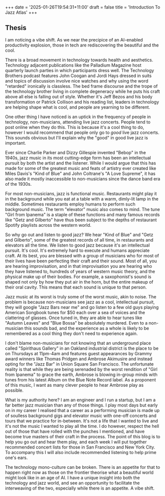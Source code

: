 +++
date = '2025-01-26T19:54:31+11:00'
draft = false
title = 'Introduction To Jazz Atlas'
+++
## Thesis

I am noticing a vibe shift. As we near the precipice of an AI-enabled productivity explosion, those in tech are rediscovering the beautiful and the cool.

There is a broad movement in technology towards health and aesthetics. Technology adjacent publications like the Palladium Magazine host quarterly launch parties in which participants dress well. The Technology Brothers podcast features John Coogan and Jordi Hays dressed in suits and topics of discussion involve nice watches and why using the word "retarded" ironically is classless. The bed frame discourse and the trope of the technology brother living in complete degeneracy while he puts his craft above all else is falling out of style. Whether it's Jeff Bezos and his body transformation or Patrick Collison and his reading list, leaders in technology are helping shape what is cool, and people are yearning to be different. 

One other thing I have noticed is an uptick in the frequency of people in technology, non-musicians, attending live jazz concerts. People tend to post online when they do this. This is because it's a cool thing to do, however I would recommend that people only go to *good* live jazz concerts. This sounds obvious but I'll explain why the "good" in good live jazz is important.

Ever since Charlie Parker and Dizzy Gillespie invented "Bebop" in the 1940s, jazz music in its most cutting-edge form has been an intellectual pursuit by both the artist and the listener. While I would argue that this has made for some of the greatest music and feats of artistry ever created like Miles Davis's "Kind of Blue" and John Coltrane's "A Love Supreme", it has also made it mostly inaccessible to non-musicians since the dance band era of the 1930s.

For most non-musicians, jazz is functional music. Restaurants might play it in the background while you eat at a table with a warm, dimly-lit lamp in the middle. Sometimes restaurants employ humans to perform such background music. The term "elevator" music also comes to mind. The tune "Girl from Ipanema" is a staple of these functions and many famous records like "Getz and Gilberto" have thus been subject to the depths of restaurant Spotify playlists across the western world.

So why go out and listen to good jazz? We hear "Kind of Blue" and "Getz and Gilberto", some of the greatest records of all time, in restaurants and elevators all the time. We listen to good jazz because it's an intellectual pursuit. It's cool. It's extremely hard to execute and humans appreciate craft. At its best, you are blessed with a group of musicians who for most of their lives have been perfecting their craft and their sound. Most of all, you are hearing improvisation, and in that improvisation you are hearing who they have listened to, hundreds of years of western music theory, and the physical make up of their bodies. For example, a saxophonist's sound is shaped not only by how they put air in the horn, but the entire makeup of their oral cavity. This means that each sound is unique to that person.

Jazz music at its worst is truly some of the worst music, akin to noise. The problem is because non-musicians see jazz as a cool, intellectual pursuit, they will google "Jazz Bars near me" and go listen to a few old guys playing American Songbook tunes for $50 each over a sea of voices and the clattering of glasses. Once tuned in, they are able to hear tunes like "Autumn Leaves" and "Blue Bossa" be absolutely murdered. Even to a non-musician this sounds bad, and the experience as a whole is likely to be remembered as a cool thing they don't need to experience again.

I don't blame non-musicians for not knowing that an underground place called "Spirithaus Gallery" in an Oakland industrial district is the place to be on Thursdays at 11pm-4am and features guest appearances by Grammy award winners like Thomas Pridgen and Ambrose Akimusire and instead opting for the "Jazz Bar" in Union Square San Francisco. The unfortunate reality is that while they are being serenaded by the worst rendition of "Girl from Ipanema" to grace the earth, Ambrose is blowing in-group minds with tunes from his latest Album on the Blue Note Record label. As a proponent of this music, I want as many clever people to hear Ambrose play as possible.

What is my authority here? I am an engineer and I run a startup, but I am a far better jazz musician than any of those things. I play most days but early on in my career I realised that a career as a performing musician is made up of soulless background gigs and elevator music with one-off concerts and tours that we practice for in-between. It's not a life that I wanted to live and it's not the music I wanted to play all the time. I do however, respect the hell out of those that have rolled with the punches I mentioned, and have become true masters of their craft in the process. The point of this blog is to help you go out and hear them play, and each week I will put together recommended concert lists for those in San Francisco and New York City. To accompany this I will also include recommended listening to help prime one's ears.

The technology mono-culture can be broken. There is an appetite for that to happen right now as those on the frontier theorise what a beautiful world might look like in an age of AI. I have a unique insight into both the technology and jazz world, and see an opportunity to facilitate the interweaving of the two, especially while there is an appetite. A vibe shift.
